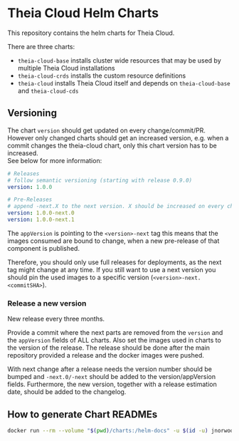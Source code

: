 # Theia Cloud Helm Charts

This repository contains the helm charts for Theia Cloud.

There are three charts:

* `theia-cloud-base` installs cluster wide resources that may be used by multiple Theia Cloud installations
* `theia-cloud-crds` installs the custom resource definitions
* `theia-cloud` installs Theia Cloud itself and depends on `theia-cloud-base` and `theia-cloud-cds`

## Versioning

The chart `version` should get updated on every change/commit/PR.\
However only changed charts should get an increased version, e.g. when a commit changes the theia-cloud chart, only this chart version has to be increased.\
See below for more information:

```yaml
# Releases
# follow semantic versioning (starting with release 0.9.0)
version: 1.0.0

# Pre-Releases
# append -next.X to the next version. X should be increased on every change/commit/PR
version: 1.0.0-next.0
version: 1.0.0-next.1
```

The `appVersion` is pointing to the `<version>-next` tag this means that the images consumed are bound to change, when a new pre-release of that component is published.

Therefore, you should only use full releases for deployments, as the next tag might change at any time.
If you still want to use a next version you should pin the used images to a specific version (`<version>-next.<commitSHA>`).

### Release a new version

New release every three months.

Provide a commit where the next parts are removed from the `version` and the `appVersion` fields of ALL charts.
Also set the images used in charts to the version of the release.
The release should be done after the main repository provided a release and the docker images were pushed.

With next change after a release needs the version number should be bumped and `-next.0/-next` should be added to the version/appVersion fields.
Furthermore, the new version, together with a release estimation date, should be added to the changelog.

## How to generate Chart READMEs

```bash
docker run --rm --volume "$(pwd)/charts:/helm-docs" -u $(id -u) jnorwood/helm-docs:latest
```
